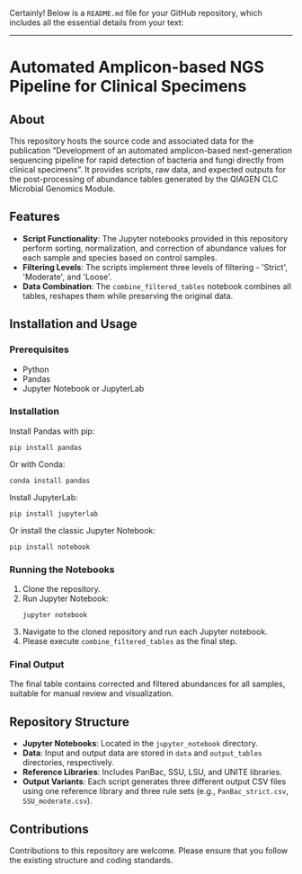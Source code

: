 Certainly! Below is a `README.md` file for your GitHub repository, which includes all the essential details from your text:

---

# Automated Amplicon-based NGS Pipeline for Clinical Specimens

## About
This repository hosts the source code and associated data for the publication “Development of an automated amplicon-based next-generation sequencing pipeline for rapid detection of bacteria and fungi directly from clinical specimens”. It provides scripts, raw data, and expected outputs for the post-processing of abundance tables generated by the QIAGEN CLC Microbial Genomics Module.

## Features
- **Script Functionality**: The Jupyter notebooks provided in this repository perform sorting, normalization, and correction of abundance values for each sample and species based on control samples.
- **Filtering Levels**: The scripts implement three levels of filtering - 'Strict', 'Moderate', and 'Loose'.
- **Data Combination**: The `combine_filtered_tables` notebook combines all tables, reshapes them while preserving the original data.

## Installation and Usage
### Prerequisites
- Python
- Pandas
- Jupyter Notebook or JupyterLab

### Installation
Install Pandas with pip:
```
pip install pandas
```
Or with Conda:
```
conda install pandas
```

Install JupyterLab:
```
pip install jupyterlab
```

Or install the classic Jupyter Notebook:
```
pip install notebook
```

### Running the Notebooks
1. Clone the repository.
2. Run Jupyter Notebook:
   ```
   jupyter notebook
   ```
3. Navigate to the cloned repository and run each Jupyter notebook. 
4. Please execute `combine_filtered_tables` as the final step.

### Final Output
The final table contains corrected and filtered abundances for all samples, suitable for manual review and visualization.

## Repository Structure
- **Jupyter Notebooks**: Located in the `jupyter_notebook` directory.
- **Data**: Input and output data are stored in `data` and `output_tables` directories, respectively.
- **Reference Libraries**: Includes PanBac, SSU, LSU, and UNITE libraries.
- **Output Variants**: Each script generates three different output CSV files using one reference library and three rule sets (e.g., `PanBac_strict.csv`, `SSU_moderate.csv`).

## Contributions
Contributions to this repository are welcome. Please ensure that you follow the existing structure and coding standards.